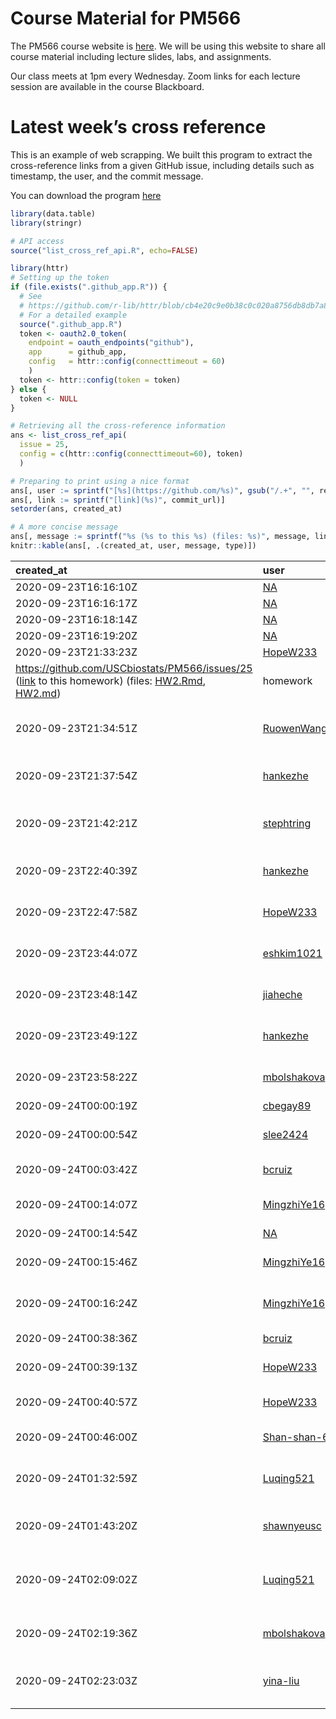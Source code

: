 
# Course Material for PM566

The PM566 course website is
[here](https://elastic-khorana-70231e.netlify.app/). We will be using
this website to share all course material including lecture slides,
labs, and assignments.

Our class meets at 1pm every Wednesday. Zoom links for each lecture
session are available in the course Blackboard.

# Latest week’s cross reference

This is an example of web scrapping. We built this program to extract
the cross-reference links from a given GitHub issue, including details
such as timestamp, the user, and the commit message.

You can download the program [here](list_cross_ref.R)

``` r
library(data.table)
library(stringr)

# API access
source("list_cross_ref_api.R", echo=FALSE)
```

``` r
library(httr)
# Setting up the token
if (file.exists(".github_app.R")) {
  # See
  # https://github.com/r-lib/httr/blob/cb4e20c9e0b38c0c020a8756db8db7a882288eaf/demo/oauth2-github.r
  # For a detailed example
  source(".github_app.R")
  token <- oauth2.0_token(
    endpoint = oauth_endpoints("github"),
    app      = github_app,
    config   = httr::config(connecttimeout = 60)
    )
  token <- httr::config(token = token)
} else {
  token <- NULL
}

# Retrieving all the cross-reference information
ans <- list_cross_ref_api(
  issue = 25,
  config = c(httr::config(connecttimeout=60), token)
  )
```

``` r
# Preparing to print using a nice format
ans[, user := sprintf("[%s](https://github.com/%s)", gsub("/.+", "", repo), repo)]
ans[, link := sprintf("[link](%s)", commit_url)]
setorder(ans, created_at)

# A more concise message
ans[, message := sprintf("%s (%s to this %s) (files: %s)", message, link, type, files)]
knitr::kable(ans[, .(created_at, user, message, type)])
```

| created\_at                                                                                                                                                                                                                                                                                                                                                                       | user                                                         | message                                                                                                                                                                                                                                                                                                                                                                                                                                                                                                   | type     |
| :-------------------------------------------------------------------------------------------------------------------------------------------------------------------------------------------------------------------------------------------------------------------------------------------------------------------------------------------------------------------------------- | :----------------------------------------------------------- | :-------------------------------------------------------------------------------------------------------------------------------------------------------------------------------------------------------------------------------------------------------------------------------------------------------------------------------------------------------------------------------------------------------------------------------------------------------------------------------------------------------- | :------- |
| 2020-09-23T16:16:10Z                                                                                                                                                                                                                                                                                                                                                              | [NA](https://github.com/NA)                                  | ([link](NA) to this NA) (files: )                                                                                                                                                                                                                                                                                                                                                                                                                                                                         | NA       |
| 2020-09-23T16:16:17Z                                                                                                                                                                                                                                                                                                                                                              | [NA](https://github.com/NA)                                  | ([link](NA) to this NA) (files: )                                                                                                                                                                                                                                                                                                                                                                                                                                                                         | NA       |
| 2020-09-23T16:18:14Z                                                                                                                                                                                                                                                                                                                                                              | [NA](https://github.com/NA)                                  | ([link](NA) to this NA) (files: )                                                                                                                                                                                                                                                                                                                                                                                                                                                                         | NA       |
| 2020-09-23T16:19:20Z                                                                                                                                                                                                                                                                                                                                                              | [NA](https://github.com/NA)                                  | ([link](NA) to this NA) (files: )                                                                                                                                                                                                                                                                                                                                                                                                                                                                         | NA       |
| 2020-09-23T21:33:23Z                                                                                                                                                                                                                                                                                                                                                              | [HopeW233](https://github.com/HopeW233/Pm566HW)              | Here is my HW2                                                                                                                                                                                                                                                                                                                                                                                                                                                                                            |          |
| <https://github.com/USCbiostats/PM566/issues/25> ([link](https://github.com/HopeW233/Pm566HW/commit/aad73137dc25a272f6e96a6518f1d1fd4567da8d) to this homework) (files: [HW2.Rmd](https://github.com/HopeW233/Pm566HW/blob/aad73137dc25a272f6e96a6518f1d1fd4567da8d/HW2.Rmd), [HW2.md](https://github.com/HopeW233/Pm566HW/blob/aad73137dc25a272f6e96a6518f1d1fd4567da8d/HW2.md)) | homework                                                     |                                                                                                                                                                                                                                                                                                                                                                                                                                                                                                           |          |
| 2020-09-23T21:34:51Z                                                                                                                                                                                                                                                                                                                                                              | [RuowenWang123](https://github.com/RuowenWang123/PM566-labs) | Finish HW 2 <https://github.com/USCbiostats/PM566/issue/25> ([link](https://github.com/RuowenWang123/PM566-labs/commit/822e1bf4c5f9627c9ddd7757ec48e52cdcd0cd1e) to this homework) (files: [Assignment 2.Rmd](https://github.com/RuowenWang123/PM566-labs/blob/822e1bf4c5f9627c9ddd7757ec48e52cdcd0cd1e/Assignment%202.Rmd), [Assignment-2.html](https://github.com/RuowenWang123/PM566-labs/blob/822e1bf4c5f9627c9ddd7757ec48e52cdcd0cd1e/Assignment-2.html))                                            | homework |
| 2020-09-23T21:37:54Z                                                                                                                                                                                                                                                                                                                                                              | [hankezhe](https://github.com/hankezhe/PM566-LAB-ASSIGNMENT) | add HW2 <https://github.com/USCbiostats/PM566/issues/25> ([link](https://github.com/hankezhe/PM566-LAB-ASSIGNMENT/commit/6a96e5e5ea4ccd6375af10e5958bdf5e41e551d5) to this homework) (files: [HW2.html](https://github.com/hankezhe/PM566-LAB-ASSIGNMENT/blob/6a96e5e5ea4ccd6375af10e5958bdf5e41e551d5/HW2.html), [HW2.rmd](https://github.com/hankezhe/PM566-LAB-ASSIGNMENT/blob/6a96e5e5ea4ccd6375af10e5958bdf5e41e551d5/HW2.rmd))                                                                      | homework |
| 2020-09-23T21:42:21Z                                                                                                                                                                                                                                                                                                                                                              | [stephtring](https://github.com/stephtring/HW2)              | HW2 “<https://github.com/USCbiostats/PM566/issues/25>” ([link](https://github.com/stephtring/HW2/commit/cd242ff9f8d2f3cb2c4cddee2d0e0f5c1b58175c) to this homework) (files: [README.Rmd](https://github.com/stephtring/HW2/blob/cd242ff9f8d2f3cb2c4cddee2d0e0f5c1b58175c/README.Rmd), [README.html](https://github.com/stephtring/HW2/blob/cd242ff9f8d2f3cb2c4cddee2d0e0f5c1b58175c/README.html), [README.md](https://github.com/stephtring/HW2/blob/cd242ff9f8d2f3cb2c4cddee2d0e0f5c1b58175c/README.md)) | homework |
| 2020-09-23T22:40:39Z                                                                                                                                                                                                                                                                                                                                                              | [hankezhe](https://github.com/hankezhe/PM566-LAB-ASSIGNMENT) | add HW2 github doc <https://github.com/USCbiostats/PM566/issues/25> ([link](https://github.com/hankezhe/PM566-LAB-ASSIGNMENT/commit/c9fec0ae71f9404169fbf180d8de37d63b1465dd) to this homework) (files: [HW2.md](https://github.com/hankezhe/PM566-LAB-ASSIGNMENT/blob/c9fec0ae71f9404169fbf180d8de37d63b1465dd/HW2.md))                                                                                                                                                                                  | homework |
| 2020-09-23T22:47:58Z                                                                                                                                                                                                                                                                                                                                                              | [HopeW233](https://github.com/HopeW233/Pm566HW)              | finalizing HW2 <https://github.com/USCbiostats/PM566/issues/25> ([link](https://github.com/HopeW233/Pm566HW/commit/641ff5eb6ade9ee6dc5d1cea38913e3eaa0db10b) to this homework) (files: [HW2.md](https://github.com/HopeW233/Pm566HW/blob/641ff5eb6ade9ee6dc5d1cea38913e3eaa0db10b/HW2.md))                                                                                                                                                                                                                | homework |
| 2020-09-23T23:44:07Z                                                                                                                                                                                                                                                                                                                                                              | [eshkim1021](https://github.com/eshkim1021/PM-566-Lab-6)     | Finishing Lab 6 <https://github.com/USCbiostats/PM566/issues/25> ([link](https://github.com/eshkim1021/PM-566-Lab-6/commit/f4db1c915997ecae4a07db3a14314045aaade5ac) to this lab) (files: [Lab 6.Rmd](https://github.com/eshkim1021/PM-566-Lab-6/blob/f4db1c915997ecae4a07db3a14314045aaade5ac/Lab%206.Rmd), [Lab-6.md](https://github.com/eshkim1021/PM-566-Lab-6/blob/f4db1c915997ecae4a07db3a14314045aaade5ac/Lab-6.md))                                                                               | lab      |
| 2020-09-23T23:48:14Z                                                                                                                                                                                                                                                                                                                                                              | [jiaheche](https://github.com/jiaheche/pm566-projects)       | Lab6 <https://github.com/USCbiostats/PM566/issues/25> ([link](https://github.com/jiaheche/pm566-projects/commit/62a51a6d890fd9b9ff2e25138ddbd7ae81329005) to this lab) (files: [06-lab.Rmd](https://github.com/jiaheche/pm566-projects/blob/62a51a6d890fd9b9ff2e25138ddbd7ae81329005/06-lab.Rmd), [06-lab.html](https://github.com/jiaheche/pm566-projects/blob/62a51a6d890fd9b9ff2e25138ddbd7ae81329005/06-lab.html))                                                                                    | lab      |
| 2020-09-23T23:49:12Z                                                                                                                                                                                                                                                                                                                                                              | [hankezhe](https://github.com/hankezhe/PM566-LAB-ASSIGNMENT) | add Lab 06 github doc & rmd file <https://github.com/USCbiostats/PM566/issues/25> ([link](https://github.com/hankezhe/PM566-LAB-ASSIGNMENT/commit/8e9d6e2fe5418c9c6eeaeade478d6a93f79fc2f1) to this lab) (files: [06-lab-done.Rmd](https://github.com/hankezhe/PM566-LAB-ASSIGNMENT/blob/8e9d6e2fe5418c9c6eeaeade478d6a93f79fc2f1/06-lab-done.Rmd), [06-lab.md](https://github.com/hankezhe/PM566-LAB-ASSIGNMENT/blob/8e9d6e2fe5418c9c6eeaeade478d6a93f79fc2f1/06-lab.md))                                | lab      |
| 2020-09-23T23:58:22Z                                                                                                                                                                                                                                                                                                                                                              | [mbolshakova](https://github.com/mbolshakova/PM566-labs)     | Adding Lab 6 “<https://github.com/USCbiostats/PM566/issues/25>” ([link](https://github.com/mbolshakova/PM566-labs/commit/d3b72ca8b74409c92404b6d384dc474c8f5cf75d) to this lab) (files: [Lab 6.Rmd](https://github.com/mbolshakova/PM566-labs/blob/d3b72ca8b74409c92404b6d384dc474c8f5cf75d/Lab%206.Rmd))                                                                                                                                                                                                 | lab      |
| 2020-09-24T00:00:19Z                                                                                                                                                                                                                                                                                                                                                              | [cbegay89](https://github.com/cbegay89/PM566-labs)           | Lab 6 complete ([link](https://github.com/cbegay89/PM566-labs/commit/3a2cd1ceb1e8f426a6bff18420bdf9bdf4b2ed46) to this lab) (files: [06-lab.rmd](https://github.com/cbegay89/PM566-labs/blob/3a2cd1ceb1e8f426a6bff18420bdf9bdf4b2ed46/06-lab.rmd))                                                                                                                                                                                                                                                        | lab      |
| 2020-09-24T00:00:54Z                                                                                                                                                                                                                                                                                                                                                              | [slee2424](https://github.com/slee2424/pm566_labs)           | Finalizing lab 6 <https://github.com/USCbiostats/PM566/issues/25> ([link](https://github.com/slee2424/pm566_labs/commit/de8a3fdade7a9f2ee55620692ec1ccf400667b9a) to this lab) (files: [06-lab.Rmd](https://github.com/slee2424/pm566_labs/blob/de8a3fdade7a9f2ee55620692ec1ccf400667b9a/06-lab.Rmd), [06-lab.md](https://github.com/slee2424/pm566_labs/blob/de8a3fdade7a9f2ee55620692ec1ccf400667b9a/06-lab.md))                                                                                        | lab      |
| 2020-09-24T00:03:42Z                                                                                                                                                                                                                                                                                                                                                              | [bcruiz](https://github.com/bcruiz/Assignment2)              | Assignment 2 USCbiostats/PM566\#25 ([link](https://github.com/bcruiz/Assignment2/commit/e2ad2f856271e3cb15d1269f8f025d42c2325a79) to this homework) (files: [Assignment2.Rmd](https://github.com/bcruiz/Assignment2/blob/e2ad2f856271e3cb15d1269f8f025d42c2325a79/Assignment2.Rmd))                                                                                                                                                                                                                       | homework |
| 2020-09-24T00:14:07Z                                                                                                                                                                                                                                                                                                                                                              | [MingzhiYe16](https://github.com/MingzhiYe16/PM566lab6)      | <https://github.com/USCbiostats/PM566/issues/25> ([link](https://github.com/MingzhiYe16/PM566lab6/commit/f0f3f55e33c085a71ce6985da0e650bfa3c177bb) to this NA) (files: [Assignment5.html](https://github.com/MingzhiYe16/PM566lab6/blob/f0f3f55e33c085a71ce6985da0e650bfa3c177bb/Assignment5.html), [Assignment5.md](https://github.com/MingzhiYe16/PM566lab6/blob/f0f3f55e33c085a71ce6985da0e650bfa3c177bb/Assignment5.md))                                                                              | NA       |
| 2020-09-24T00:14:54Z                                                                                                                                                                                                                                                                                                                                                              | [NA](https://github.com/NA)                                  | ([link](NA) to this NA) (files: )                                                                                                                                                                                                                                                                                                                                                                                                                                                                         | NA       |
| 2020-09-24T00:15:46Z                                                                                                                                                                                                                                                                                                                                                              | [MingzhiYe16](https://github.com/MingzhiYe16/PM566lab6)      | This is the lab6 <https://github.com/USCbiostats/PM566/issues/25> ([link](https://github.com/MingzhiYe16/PM566lab6/commit/aed814bfd63cb1d6c858fb9c16745c5121b6c538) to this lab) (files: [lab6.md](https://github.com/MingzhiYe16/PM566lab6/blob/aed814bfd63cb1d6c858fb9c16745c5121b6c538/lab6.md))                                                                                                                                                                                                       | lab      |
| 2020-09-24T00:16:24Z                                                                                                                                                                                                                                                                                                                                                              | [MingzhiYe16](https://github.com/MingzhiYe16/PM566lab6)      | This is the readme file <https://github.com/USCbiostats/PM566/issues/25> ([link](https://github.com/MingzhiYe16/PM566lab6/commit/c0da2158b38111e89376abc69bcef58b70ed2eb2) to this NA) (files: [readme.md](https://github.com/MingzhiYe16/PM566lab6/blob/c0da2158b38111e89376abc69bcef58b70ed2eb2/readme.md))                                                                                                                                                                                             | NA       |
| 2020-09-24T00:38:36Z                                                                                                                                                                                                                                                                                                                                                              | [bcruiz](https://github.com/bcruiz/PM566-Lab6)               | Lab6 - USCbiostats/PM566\#25 ([link](https://github.com/bcruiz/PM566-Lab6/commit/897de8661a9cc2c8abf3df5ab243bb06780ae238) to this lab) (files: [Lab6.Rmd](https://github.com/bcruiz/PM566-Lab6/blob/897de8661a9cc2c8abf3df5ab243bb06780ae238/Lab6.Rmd), [Lab6.md](https://github.com/bcruiz/PM566-Lab6/blob/897de8661a9cc2c8abf3df5ab243bb06780ae238/Lab6.md))                                                                                                                                           | lab      |
| 2020-09-24T00:39:13Z                                                                                                                                                                                                                                                                                                                                                              | [HopeW233](https://github.com/HopeW233/Pm566HW)              | Finalizing HW2 ([link](https://github.com/HopeW233/Pm566HW/commit/d308cbacfc114966a4e978331b834f12f65e8450) to this homework) (files: [HW2.Rmd](https://github.com/HopeW233/Pm566HW/blob/d308cbacfc114966a4e978331b834f12f65e8450/HW2.Rmd), [HW2.md](https://github.com/HopeW233/Pm566HW/blob/d308cbacfc114966a4e978331b834f12f65e8450/HW2.md))                                                                                                                                                           | homework |
| 2020-09-24T00:40:57Z                                                                                                                                                                                                                                                                                                                                                              | [HopeW233](https://github.com/HopeW233/PM566-labs)           | Finalizing Lab06 <https://github.com/USCbiostats/PM566/issues/25> ([link](https://github.com/HopeW233/PM566-labs/commit/d8eb81e619b24b8c2d80085f2c63333a299b381a) to this lab) (files: [06-lab.Rmd](https://github.com/HopeW233/PM566-labs/blob/d8eb81e619b24b8c2d80085f2c63333a299b381a/06-lab.Rmd), [06-lab.md](https://github.com/HopeW233/PM566-labs/blob/d8eb81e619b24b8c2d80085f2c63333a299b381a/06-lab.md))                                                                                        | lab      |
| 2020-09-24T00:46:00Z                                                                                                                                                                                                                                                                                                                                                              | [Shan-shan-666](https://github.com/Shan-shan-666/PM566)      | lab6https://github.com/USCbiostats/PM566/issues/25 ([link](https://github.com/Shan-shan-666/PM566/commit/385a9aa8027f451f86788f71643ef4ec9e589e12) to this lab) (files: [lab/06-lab.rmd](https://github.com/Shan-shan-666/PM566/blob/385a9aa8027f451f86788f71643ef4ec9e589e12/lab/06-lab.rmd))                                                                                                                                                                                                            | lab      |
| 2020-09-24T01:32:59Z                                                                                                                                                                                                                                                                                                                                                              | [Luqing521](https://github.com/Luqing521/PM566_Assignment)   | Finalizing lab06 <https://github.com/USCbiostats/PM566/issues/25> ([link](https://github.com/Luqing521/PM566_Assignment/commit/11d10013a5fc33597bc17b117f4670974a6d1c06) to this lab) (files: [lab06/06-lab.Rmd](https://github.com/Luqing521/PM566_Assignment/blob/11d10013a5fc33597bc17b117f4670974a6d1c06/lab06/06-lab.Rmd), [lab06/06-lab.md](https://github.com/Luqing521/PM566_Assignment/blob/11d10013a5fc33597bc17b117f4670974a6d1c06/lab06/06-lab.md))                                           | lab      |
| 2020-09-24T01:43:20Z                                                                                                                                                                                                                                                                                                                                                              | [shawnyeusc](https://github.com/shawnyeusc/PM566-labs)       | lab06 <https://github.com/USCbiostats/PM566/issues/25> ([link](https://github.com/shawnyeusc/PM566-labs/commit/54c296a5308b4c4c9a78aa586d002e0fd9864029) to this lab) (files: [LAB06.Rmd](https://github.com/shawnyeusc/PM566-labs/blob/54c296a5308b4c4c9a78aa586d002e0fd9864029/LAB06.Rmd))                                                                                                                                                                                                              | lab      |
| 2020-09-24T02:09:02Z                                                                                                                                                                                                                                                                                                                                                              | [Luqing521](https://github.com/Luqing521/PM566_Assignment)   | HW\_02 <https://github.com/USCbiostats/PM566/issues/25> ([link](https://github.com/Luqing521/PM566_Assignment/commit/f5a139b20e559c1957e542e1ac53000ac1328ae5) to this homework) (files: [HW02/Week5\_assignment.Rmd](https://github.com/Luqing521/PM566_Assignment/blob/f5a139b20e559c1957e542e1ac53000ac1328ae5/HW02/Week5_assignment.Rmd), [HW02/Week5\_assignment.html](https://github.com/Luqing521/PM566_Assignment/blob/f5a139b20e559c1957e542e1ac53000ac1328ae5/HW02/Week5_assignment.html))      | homework |
| 2020-09-24T02:19:36Z                                                                                                                                                                                                                                                                                                                                                              | [mbolshakova](https://github.com/mbolshakova/PM566-Homework) | Homework 2 <https://github.com/USCbiostats/PM566/issues/25> ([link](https://github.com/mbolshakova/PM566-Homework/commit/620cb52e89e358e7f2905fec9f0d0e291e8b4015) to this NA) (files: [Homework 2.Rmd](https://github.com/mbolshakova/PM566-Homework/blob/620cb52e89e358e7f2905fec9f0d0e291e8b4015/Homework%202.Rmd))                                                                                                                                                                                    | NA       |
| 2020-09-24T02:23:03Z                                                                                                                                                                                                                                                                                                                                                              | [yina-liu](https://github.com/yina-liu/PM566-Assignments)    | Assignment done <https://github.com/USCbiostats/PM566/issues/25> ([link](https://github.com/yina-liu/PM566-Assignments/commit/77ad92128dd8f9e1c2f69889092eeaccccb3a04a) to this homework) (files: [PM566-Assignment2.Rmd](https://github.com/yina-liu/PM566-Assignments/blob/77ad92128dd8f9e1c2f69889092eeaccccb3a04a/PM566-Assignment2.Rmd))                                                                                                                                                             | homework |
